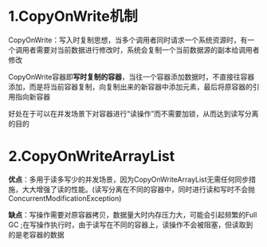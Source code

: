 # 1.CopyOnWrite机制



CopyOnWrite：写入时复制思想，当多个调用者同时请求一个系统资源时，有一个调用者需要对当前数据进行修改时，系统会复制一个当前数据源的副本给调用者修改

CopyOnWrite容器即**写时复制的容器**，当往一个容器添加数据时，不直接往容器添加，而是将当前容器复制，向复制出来的新容器中添加元素，最后将原容器的引用指向新容器

好处在于可以在并发场景下对容器进行“读操作”而不需要加锁，从而达到读写分离的目的



# 2.CopyOnWriteArrayList

**优点**：多用于读多写少的并发场景，因为CopyOnWriteArrayList无需任何同步措施，大大增强了读的性能。(读写分离在不同的容器中，同时进行读和写时不会抛ConcurrentModificationException)

**缺点**：写操作需要对原容器拷贝，数据量大时内存压力大，可能会引起频繁的Full GC ;在写操作执行时，由于读写在不同的容器上，读操作不会被阻塞，但读取到的是老容器的数据






